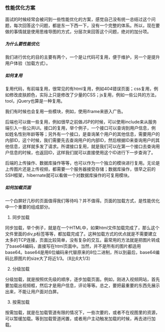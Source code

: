 ### 性能优化方案

面试的时候经常会被问到一些性能优化的方案，感觉自己没有统一总结过这个问题，每次回答这个问题，都是东一下西一下，没有一个完整的体系。所以，现在要做的事情就是使用思维导图的方式，分层次来回答这个问题，绝对的加分项。

##### 为什么要性能优化

我们进行优化的目的主要有两个，一个是让代码可复用，便于维护，另一个是提升用户体验（加载方式）。

##### 如何复用

复用代码，有前端复用，很常见的有html复用，例如404错误页面；css复用，例如修改皮肤颜色，实际上只是修改了少量的CSS；js复用，例如一些公共的方法，tool，jQuery也算是一种复用。

我们有时候也会复用一些模块，例如，使用iframe来嵌入广告。

后端也可以做一些复用，例如很早之前做JSP的时候，可以使用include来从服务端引入一些公共UI。接口的复用，举个例子，一个接口可以查询到用户信息，例如姓名性别年龄等等；另外有一个接口，是查询某个用户的其他信息，需要用户的内部ID，这个时候，我们需要先去查询用户的内部ID，然后根据ID来查询用户的其他信息，这样就多发了请求。所谓接口复用，就是我们可以在第一个接口去查询用户信息的时候，也返回ID，这样我们就可以直接使用这个ID进行下一步查询了。

后端的上传操作、数据库操作等等，也可以作为一个独立的模块进行复用。无论是上传图片还是上传视频，都需要一个服务器接受存储；数据库操作，很早之前的SSH框架，hibernate就可以看做一个对数据库操作的可复用模块。

##### 如何加载页面

一个白屏好几秒的页面值得我们等待吗？并不值得。页面的加载方式，是性能优化中一个重要的组成部分。

1. 同步加载

同步加载，举个例子，就是在一个HTML中，如果html文件加载完成了，那么这个文件里面的div,p标签等等，都加载完成了。这种加载方式的优点就是不需要建立太多的TCP连接，页面比较简单，没有复杂的交互。最常用的方法就是把图片转成了base64编码，直接写在html页面中。当然，并不是所有的图片都适用base64。base64是用6位编码来代替原来的8位二进制，所以到最后，base64编码比原图片的size大了将近1/3。（8比6大1/3）

2. 分级加载

分级加载，就是按照优先级的顺序，逐步加载页面。例如，刚进入视频网站，首先要加载出视频框，然后才是用户信息，评论等等。总之，要把最重要的东西先展示出来，不能让用户面对白屏。

3. 按需加载

按需加载，就是在加载管道有限的情况下，一些次要的，或者不在视图里的资源，可以暂缓加载。等到加载管道闲置，或者用户主动触发加载的时候，再去进行加载。